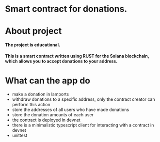 # Smart contract for donations.

# About project
#### The project is educational.
#### This is a smart contract written using RUST for the Solana blockchain, which allows you to accept donations to your address.

# What can the app do
* make a donation in lamports
* withdraw donations to a specific address, only the contract creator can perform this action
* store the addresses of all users who have made donations
* store the donation amounts of each user
* the contract is deployed in devnet
* there is a minimalistic typescript client for interacting with a contract in devnet
* unittest
